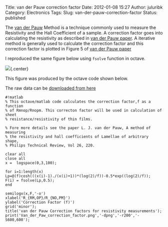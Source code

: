 Title: van der Pauw correction factor
Date: 2012-01-08 15:27
Author: juluribk
Category: Electronics
Tags: 
Slug: van-der-pauw-correction-factor
Status: published

The [van der Pauw](http://en.wikipedia.org/wiki/Van_der_Pauw_method) Method is a technique commonly used to measure the Resistivity and the Hall Coefficient of a sample. A correction factor goes into calculating the resistivity as described in [van der Pauw paper](http://electron.mit.edu/~gsteele/vanderpauw/vanderpauw.pdf). A iterative method is generally used to calculate the correction factor and this correction factor is plotted in Figure 5 of [van der Pauw paper](http://electron.mit.edu/~gsteele/vanderpauw/vanderpauw.pdf)

I reproduced the same figure below using `fsolve` function in octave.  

![]({filename}/images/Van_der_Paw_correction_factor-300x300.png){.center}

This figure was produced by the octave code shown below. 

The raw data can be [downloaded from here]({filename}/images/van_der_pauw_correction_factor.csv)

    #!matlab
    % This octave/matlab code calculates the correction factor,f as a function
    % of Rmnop/Rnopm. This correcton factor will be used in calculation of sheet
    % resistance/resistivity of thin films.
    
    % Fore more details see the paper L. J. van der Pauw, A method of measuring
    % the resistivity and hall coefficients of Lamellae of arbitrary shape,
    % Philips Technical Review, Vol 26, 220.
    
    clear all
    close all
    x =  logspace(0,3,100);
    
    for i=1:length(x)
    Lp=@(f)cosh(((x(i)-1)./(x(i)+1))*(log(2)/f))-0.5*exp((log(2)/f));
    F(i) = fsolve(Lp,0.5);
    end
    
    semilogx(x,F,'-o')
    xlabel('R_{RM,OP}/R_{NO,PM}')
    ylabel('Correction Factor (f)')
    grid('minor');
    title('van der Pauw Correction factors for resistivity measurements');
    print('Van_der_Paw_correction_factor.png','-dpng','-r200','-S600,600');
